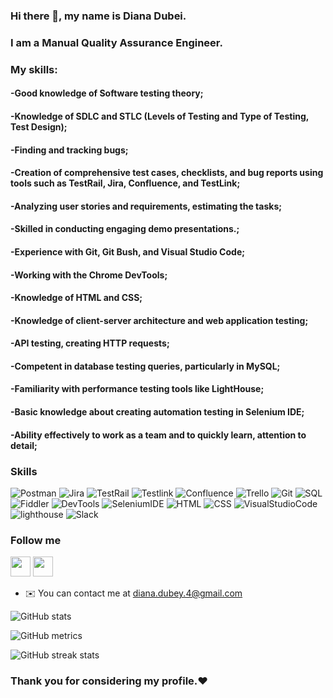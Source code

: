 
### Hi there 👋, my name is Diana Dubei.
### I am a Manual Quality Assurance Engineer.
### My skills:
#### -Good knowledge of Software testing theory;
#### -Knowledge of SDLC and STLC (Levels of Testing and Type of Testing, Test Design);
#### -Finding and tracking bugs;
#### -Creation of comprehensive test cases, checklists, and bug reports using tools such as TestRail, Jira, Confluence, and TestLink;
#### -Analyzing user stories and requirements, estimating the tasks;
#### -Skilled in conducting engaging demo presentations.;
#### -Experience with Git, Git Bush, and Visual Studio Code;
#### -Working with the Chrome DevTools;
#### -Knowledge of HTML and CSS;
#### -Knowledge of client-server architecture and web application testing;
#### -API testing, creating HTTP requests;
#### -Competent in database testing queries, particularly in MySQL;
#### -Familiarity with performance testing tools like LightHouse;
#### -Basic knowledge about creating automation testing in Selenium IDE;
#### -Ability effectively to work as a team and to quickly learn, attention to detail;

### Skills
![Postman](https://img.shields.io/badge/-Postman-orange)
![Jira](https://img.shields.io/badge/-Jira-blue)
![TestRail](https://img.shields.io/badge/-TestRail-green)
![Testlink](https://img.shields.io/badge/-Testlink-grey)
![Confluence](https://img.shields.io/badge/-Confluence-orange)
![Trello](https://img.shields.io/badge/-Trello-yellow)
![Git](https://img.shields.io/badge/-Git-black)
![SQL](https://img.shields.io/badge/-SQL-green)
![Fiddler](https://img.shields.io/badge/-Fiddler-blue)
![DevTools](https://img.shields.io/badge/-DevTools-grey)
![SeleniumIDE](https://img.shields.io/badge/-SeleniumIDE-orange)
![HTML](https://img.shields.io/badge/-HTMl-Lblue)
![CSS](https://img.shields.io/badge/-CSS-yellow)
![VisualStudioCode](https://img.shields.io/badge/-VisualStudioCode-black)
![lighthouse](https://img.shields.io/badge/-Lighthouse-yellow)
![Slack](https://img.shields.io/badge/-Slack-green)


 ### Follow me
<p align="left"> <a href="https://www.github.com/ddianka1" target="_blank" rel="noreferrer"><img src="https://raw.githubusercontent.com/danielcranney/readme-generator/main/public/icons/socials/github.svg" width="32" height="32" /></a> <a href="https://www.linkedin.com/in/diana-dubei-931051267/" target="_blank" rel="noreferrer"><img src="https://raw.githubusercontent.com/danielcranney/readme-generator/main/public/icons/socials/linkedin.svg" width="32" height="32" /></a></p>


   * ✉️  You can contact me at [diana.dubey.4@gmail.com](mailto:diana.dubey.4@gmail.com)



![GitHub stats](https://github-readme-stats.vercel.app/api?username=ddianka1&show_icons=true)  

 

![GitHub metrics](https://metrics.lecoq.io/ddianka1)  

![GitHub streak stats](https://streak-stats.demolab.com/?user=ddianka1)  



### Thank you for considering my profile.❤️
